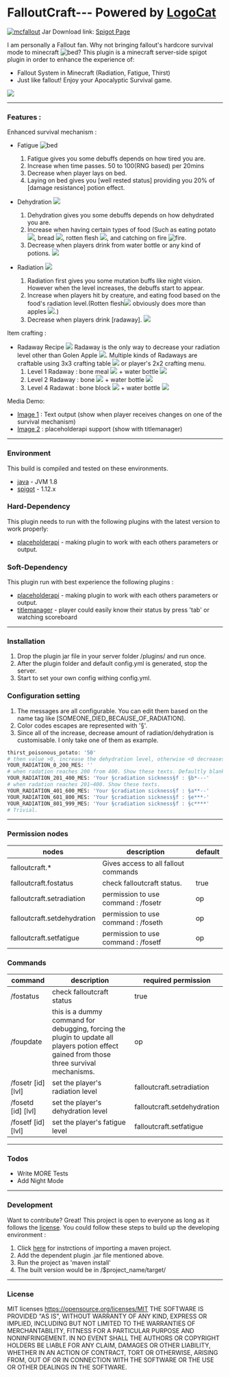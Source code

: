 # FalloutCraft--- Powered by [LogoCat](https://mcuuid.net/?q=logocat) 
[![mcfallout](https://i.imgur.com/o6S7V07.png)](https://mcfallout.net)
Jar Download link: [Spigot Page](https://www.spigotmc.org/resources/falloutcraft.20984/)

I am personally a Fallout fan. Why not bringing fallout's hardcore survival mode to minecraft ![bed](https://www.csie.ntu.edu.tw/~b98902055/items/2-0.png)?
This plugin is a minecraft server-side spigot plugin in order to enhance the experience of:
  - Fallout System in Minecraft (Radiation, Fatigue, Thirst)
  - Just like fallout! Enjoy your Apocalyptic Survival game.

![](https://www.spigotmc.org/attachments/plugins-png.118236/)

---------

  ### Features : 
  Enhanced survival mechanism : 
  - Fatigue ![bed](https://www.csie.ntu.edu.tw/~b98902055/items/355-0.png)
    1. Fatigue gives you some debuffs depends on how tired you are.
    2. Increase when time passes. 50 to 100(RNG based) per 20mins
    3. Decrease when player lays on bed.
    4. Laying on bed gives you [well rested status] providing you 20% of [damage resistance] potion effect.
   
  - Dehydration ![](https://www.csie.ntu.edu.tw/~b98902055/items/373-0.png)
    1. Dehydration gives you some debuffs depends on how dehydrated you are.
    2. Increase when having certain types of food (Such as eating potato ![](https://www.csie.ntu.edu.tw/~b98902055/items/392-0.png), bread ![](https://www.csie.ntu.edu.tw/~b98902055/items/297-0.png), rotten flesh ![](https://www.csie.ntu.edu.tw/~b98902055/items/367-0.png), and catching on  fire ![fire](https://www.csie.ntu.edu.tw/~b98902055/items/51-0.png).
    3. Decrease when players drink from water bottle or any kind of potions. ![](https://www.csie.ntu.edu.tw/~b98902055/items/373-0.png)

  - Radiation ![](https://www.csie.ntu.edu.tw/~b98902055/items/437-0.png)
    1. Radiation first gives you some mutation buffs like night vision. However when the level increases, the debuffs start to appear.
    2. Increase when players hit by creature, and eating food based on the food's radiation level.(Rotten flesh![](https://www.csie.ntu.edu.tw/~b98902055/items/367-0.png) obviously does more than apples ![](https://www.csie.ntu.edu.tw/~b98902055/items/260-0.png).)
    3. Decrease when players drink [radaway]. ![](https://www.csie.ntu.edu.tw/~b98902055/items/438-0.png)

Item crafting : 
  - Radaway Recipe ![](https://www.csie.ntu.edu.tw/~b98902055/items/438-0.png)
Radaway is the only way to decrease your radiation level other than Golen Apple ![](https://www.csie.ntu.edu.tw/~b98902055/items/322-1.png). Multiple kinds of Radaways are craftable using 3x3 crafting table ![](https://www.csie.ntu.edu.tw/~b98902055/items/58-0.png) or player's 2x2 crafting menu.  
    1. Level 1 Radaway : bone meal ![](https://www.csie.ntu.edu.tw/~b98902055/items/351-15.png) + water bottle ![](https://www.csie.ntu.edu.tw/~b98902055/items/373-0.png)
    2. Level 2 Radaway : bone ![](https://www.csie.ntu.edu.tw/~b98902055/items/352-0.png) + water bottle ![](https://www.csie.ntu.edu.tw/~b98902055/items/373-0.png)
    3. Level 4 Radawat : bone block ![](https://www.csie.ntu.edu.tw/~b98902055/items/216-0.png) + water bottle ![](https://www.csie.ntu.edu.tw/~b98902055/items/373-0.png)

Media Demo:
  - [Image  1](https://imgur.com/jpM8iBX.png)  : Text output (show when player receives changes on one of the survival mechanism)
  - [Image 2](https://i.imgur.com/5PMMPNr.png) : placeholderapi support (show with titlemanager) 

----
### Environment 
This build is compiled and tested on these environments.
* [java] - JVM 1.8
* [spigot] - 1.12.x

### Hard-Dependency
This plugin needs to run with the following plugins with the latest version to work properly:
* [placeholderapi] - making plugin to work with each others parameters or output.

### Soft-Dependency
This plugin run with best experience the following plugins :
* [placeholderapi] - making plugin to work with each others parameters or output.
* [titlemanager] - player could easily know their status by press 'tab' or watching scoreboard 
----
### Installation
1. Drop the plugin jar file in your server folder /plugins/ and run once.
2. After the plugin folder and default config.yml is generated, stop the server.
3. Start to set your own config withing config.yml.

### Configuration setting
1. The messages are all configurable.  You can edit them based on the name tag like [SOMEONE_DIED_BECAUSE_OF_RADIATION]. 
2. Color codes escapes are represented with '§'.
3. Since all of the increase, decrease amount of radiation/dehydration is customisable. I only take one of them as example. 
```sh
thirst_poisonous_potato: '50'
# then value >0, increase the dehydration level, otherwise <0 decreases.
YOUR_RADIATION_0_200_MES: ''
# when radation reaches 200 from 400. Show these texts. Defaultly blank. 
YOUR_RADIATION_201_400_MES: 'Your §cradiation sickness§f : §b*---'
# when radation reaches 201~400. Show these texts.
YOUR_RADIATION_401_600_MES: 'Your §cradiation sickness§f : §a**--'
YOUR_RADIATION_601_800_MES: 'Your §cradiation sickness§f : §e***-'
YOUR_RADIATION_801_999_MES: 'Your §cradiation sickness§f : §c****'
# Trivial.
```
----
### Permission nodes
| nodes | description |default|
| ------ | ------ | ------ |
| falloutcraft.* | Gives access to all fallout commands |
| falloutcraft.fostatus | check falloutcraft status.| true
| falloutcraft.setradiation | permission to use command : /fosetr |op|
| falloutcraft.setdehydration |  permission to use command : /foseth |op|
| falloutcraft.setfatigue |  permission to use command : /fosetf |op|

### Commands
| command |description| required permission |
| ------ | ------ |---|
| /fostatus | check falloutcraft status | true|
| /foupdate | this is a dummy command for debugging, forcing the plugin to update all players potion effect gained from those three survival mechanisms. | op|
| /fosetr [id] [lvl]|  set the player's radiation level |falloutcraft.setradiation|
| /fosetd [id] [lvl]|  set the player's dehydration level |falloutcraft.setdehydration|
| /fosetf [id] [lvl]|  set the player's fatigue level |falloutcraft.setfatigue|

----
### Todos
 - Write MORE Tests
 - Add Night Mode

----
### Development

Want to contribute? Great!
This project is open to everyone as long as it follows the [license]. You could follow these steps to build up the developing environment : 
1. Click [here](https://stackoverflow.com/questions/2061094/importing-maven-project-into-eclipse) for instrctions of importing a maven project.
2. Add the dependent plugin .jar file mentioned above. 
3. Run the project as 'maven install'
4. The built version would be in /$project_name/target/


----
### License

MIT licenses https://opensource.org/licenses/MIT
THE SOFTWARE IS PROVIDED "AS IS", WITHOUT WARRANTY OF ANY KIND, EXPRESS OR IMPLIED, INCLUDING BUT NOT LIMITED TO THE WARRANTIES OF MERCHANTABILITY, FITNESS FOR A PARTICULAR PURPOSE AND NONINFRINGEMENT. IN NO EVENT SHALL THE AUTHORS OR COPYRIGHT HOLDERS BE LIABLE FOR ANY CLAIM, DAMAGES OR OTHER LIABILITY, WHETHER IN AN ACTION OF CONTRACT, TORT OR OTHERWISE, ARISING FROM, OUT OF OR IN CONNECTION WITH THE SOFTWARE OR THE USE OR OTHER DEALINGS IN THE SOFTWARE.

[//]: # (These are reference links used in the body of this note and get stripped out when the markdown processor does its job. There is no need to format nicely because it shouldn't be seen. Thanks SO - http://stackoverflow.com/questions/4823468/store-comments-in-markdown-syntax)

   [item]: <https://www.csie.ntu.edu.tw/~b98902055/items/>

   [vault]: <https://www.spigotmc.org/resources/vault.41918/>
   [multiverse-core]: <https://www.spigotmc.org/resources/multiverse-core.390/>
   [faction]: <https://www.spigotmc.org/resources/factions.1900/>
   [griefprevention]: <https://www.spigotmc.org/resources/griefprevention.1884/>
   [worldedit]: <https://dev.bukkit.org/projects/worldedit/files/2460562>
   [placeholderapi]: <https://www.spigotmc.org/resources/placeholderapi.6245/>
   [titlemanager]: <https://www.spigotmc.org/resources/titlemanager.1049/>
   [spigot]: <https://spigotmc.org>
   [java]: <https://java.com/zh_TW/>
   [license]: <https://opensource.org/licenses/MIT>


